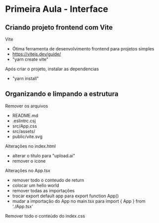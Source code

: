 # Primeira Aula - Interface

## Criando projeto frontend com Vite

Vite
- Ótima ferramenta de desenvolvimento frontend para projetos simples
- https://vitejs.dev/guide/
- "yarn create vite"

Após criar o projeto, instalar as dependencias
- "yarn install"

## Organizando e limpando a estrutura

Remover os arquivos
- README.md
- .eslintrc.csj
- src/App.css
- src/assets/
- public/vite.svg

Alterações no index.html
- alterar o titulo para "upload.ai"
- remover o icone

Alterações no App.tsx
- remover todo o conteudo de return
- colocar um hello world
- remover todas as importações
- trocar export default app para export function App()
- mudar a importação do App no main.tsx para import { App } from './App.tsx'

Remover todo o conteúdo do index.css